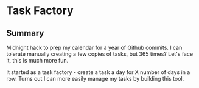 # Task Factory  

## Summary  
Midnight hack to prep my calendar for a year of Github commits. I can tolerate manually creating a few copies of tasks, but 365 times? Let's face it, this is much more fun. 

It started as a task factory - create a task a day for X number of days in a row. Turns out I can more easily manage my tasks by building this tool.
